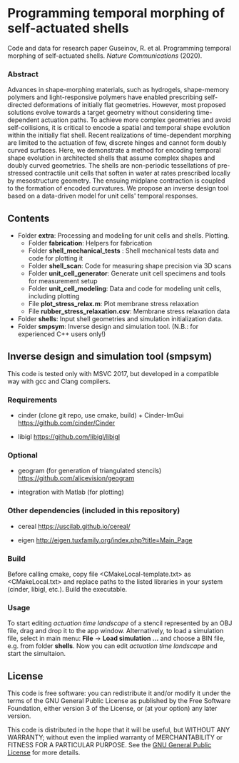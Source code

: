 # Programming temporal morphing of self-actuated shells

Code and data for research paper Guseinov, R. et al. Programming temporal morphing of self-actuated shells. *Nature Communications* (2020).

### Abstract

Advances in shape-morphing materials, such as hydrogels, shape-memory polymers and light-responsive polymers have enabled prescribing self-directed deformations of initially flat geometries. However, most proposed solutions evolve towards a target geometry without considering time-dependent actuation paths. To achieve more complex geometries and avoid self-collisions, it is critical to encode a spatial and temporal shape evolution within the initially flat shell. Recent realizations of time-dependent morphing are limited to the actuation of few, discrete hinges and cannot form doubly curved surfaces. Here, we demonstrate a method for encoding temporal shape evolution in architected shells that assume complex shapes and doubly curved geometries. The shells are non-periodic tessellations of pre-stressed contractile unit cells that soften in water at rates prescribed locally by mesostructure geometry. The ensuing midplane contraction is coupled to the formation of encoded curvatures. We propose an inverse design tool based on a data-driven model for unit cells' temporal responses.

## Contents

* Folder **extra**: Processing and modeling for unit cells and shells. Plotting.
  - Folder **fabrication**: Helpers for fabrication
  - Folder **shell_mechanical_tests** : Shell mechanical tests data and code for plotting it
  - Folder **shell_scan**: Code for measuring shape precision via 3D scans
  - Folder **unit_cell_generator**: Generate unit cell specimens and tools for measurement setup
  - Folder **unit_cell_modeling**: Data and code for modeling unit cells, including plotting
  - File **plot_stress_relax.m**: Plot membrane stress relaxation
  - File **rubber_stress_relaxation.csv**: Membrane stress relaxation data
* Folder **shells**: Input shell geometries and simulation initialization data.
* Folder **smpsym**: Inverse design and simulation tool. (N.B.: for experienced C++ users only!)

## Inverse design and simulation tool (smpsym)

This code is tested only with MSVC 2017, but developed in a compatible way with gcc and Clang compilers.

### Requirements

* cinder (clone git repo, use cmake, build) + Cinder-ImGui
	https://github.com/cinder/Cinder

* libigl
	https://github.com/libigl/libigl

### Optional

* geogram (for generation of triangulated stencils)
    https://github.com/alicevision/geogram

* integration with Matlab (for plotting)

### Other dependencies (included in this repository)

* cereal
	https://uscilab.github.io/cereal/

* eigen
	http://eigen.tuxfamily.org/index.php?title=Main_Page
	
### Build

Before calling cmake, copy file <CMakeLocal-template.txt> as <CMakeLocal.txt> and replace paths
to the listed libraries in your system (cinder, libigl, etc.). Build the executable.

### Usage

To start editing *actuation time landscape* of a stencil represented by an OBJ file, drag and drop it to the app window.
Alternatively, to load a simulation file, select in main menu: **File** -> **Load simulation ...** and choose a BIN file, e.g. from folder **shells**.
Now you can edit *actuation time landscape* and start the simultaion.

## License
This code is free software: you can redistribute it and/or modify
it under the terms of the GNU General Public License as published by
the Free Software Foundation, either version 3 of the License, or
(at your option) any later version.

This code is distributed in the hope that it will be useful,
but WITHOUT ANY WARRANTY; without even the implied warranty of
MERCHANTABILITY or FITNESS FOR A PARTICULAR PURPOSE.  See the
[GNU General Public License](https://www.gnu.org/licenses/) for more details.
